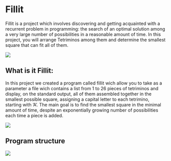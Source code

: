 # Fillit
Fillit is a project which involves discovering and getting acquainted with a recurrent problem in programming: the search of an optimal solution among a very large number of possibilities in a reasonable amount of time. In this project, you will arrange Tetriminos among them and determine the smallest square that can fit all of them.

![](https://sun9-31.userapi.com/c857016/v857016542/74760/PfwIiRfg0Rg.jpg)

## What is it Fillit:

In this project we created a program called fillit wich allow you to take as a parameter a file wich contains a list from 1 to 26 pieces of tetriminos and display, on the standard output, all of them assembled together in the smallest possible square, assigning a capital letter to each tetrimino, starting with ’A’. The main goal is to find the smallest square in the minimal amount of time, despite an exponentially growing number of possibilities each time a piece is added.

![](https://github.com/Jemmeh/42-Fillit/raw/master/WorkFiles/ExplainationImages/Screen%20Shot%202019-03-19%20at%206.38.58%20PM.png?raw=true)

## Program structure

![](https://sun9-61.userapi.com/c853520/v853520560/1918eb/fH3-uUsYsBM.jpg)
